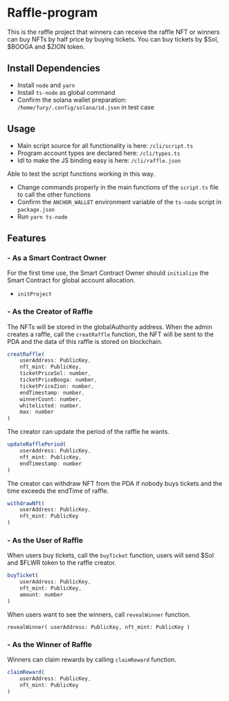 # Raffle-program
This is the raffle project that winners can receive the raffle NFT or winners can buy NFTs by half price by buying tickets. You can buy tickets by $Sol, $BOOGA and $ZION token.

## Install Dependencies
- Install `node` and `yarn`
- Install `ts-node` as global command
- Confirm the solana wallet preparation: `/home/fury/.config/solana/id.json` in test case

## Usage
- Main script source for all functionality is here: `/cli/script.ts`
- Program account types are declared here: `/cli/types.ts`
- Idl to make the JS binding easy is here: `/cli/raffle.json`

Able to test the script functions working in this way.
- Change commands properly in the main functions of the `script.ts` file to call the other functions
- Confirm the `ANCHOR_WALLET` environment variable of the `ts-node` script in `package.json`
- Run `yarn ts-node`

## Features

### - As a Smart Contract Owner
For the first time use, the Smart Contract Owner should `initialize` the Smart Contract for global account allocation.
- `initProject`


### - As the Creator of Raffle
The NFTs will be stored in the globalAuthority address.
When the admin creates a raffle, call the `creatRaffle` function, the NFT will be sent to the PDA and the data of this raffle is stored on blockchain.
```js
creatRaffle(
    userAddress: PublicKey,
    nft_mint: PublicKey,
    ticketPriceSol: number,
    ticketPriceBooga: number,
    ticketPriceZion: number,
    endTimestamp: number,
    winnerCount: number,
    whitelisted: number,
    max: number
)
```
The creator can update the period of the raffle he wants.
```js
updateRafflePeriod(
    userAddress: PublicKey,
    nft_mint: PublicKey,
    endTimestamp: number
)
```
The creator can withdraw NFT from the PDA if nobody buys tickets and the time exceeds the endTime of raffle. 
```js
withdrawNft(
    userAddress: PublicKey,
    nft_mint: PublicKey
)
```
### - As the User of Raffle
When users buy tickets, call the `buyTicket` function, users will send $Sol and $FLWR token to the raffle creator.
```js
buyTicket(
    userAddress: PublicKey,
    nft_mint: PublicKey,
    amount: number
)
```
When users want to see the winners, call `revealWinner` function.

`revealWinner(
    userAddress: PublicKey,
    nft_mint: PublicKey
)`

### - As the Winner of Raffle
Winners can claim rewards by calling `claimReward` function.
```js
claimReward(
    userAddress: PublicKey,
    nft_mint: PublicKey
)
```
